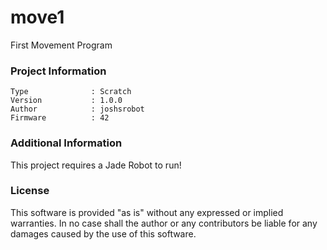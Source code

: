 move1
================

First Movement Program

### Project Information
```
Type              : Scratch
Version           : 1.0.0
Author            : joshsrobot
Firmware          : 42
```

### Additional Information
This project requires a Jade Robot to run!

### License
This software is provided "as is" without any expressed or implied warranties.  In no case shall the author or any contributors be liable for any damages caused by the use of this software.


